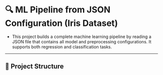 # 🔍 ML Pipeline from JSON Configuration (Iris Dataset)

- This project builds a complete machine learning pipeline by reading a JSON file that contains all model and preprocessing configurations. It supports both regression and classification tasks.

---

## 📂 Project Structure



